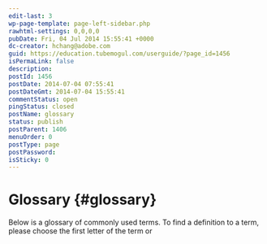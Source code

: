 ```yaml
---
edit-last: 3
wp-page-template: page-left-sidebar.php
rawhtml-settings: 0,0,0,0
pubDate: Fri, 04 Jul 2014 15:55:41 +0000
dc-creator: hchang@adobe.com
guid: https://education.tubemogul.com/userguide/?page_id=1456
isPermaLink: false
description: 
postId: 1456
postDate: 2014-07-04 07:55:41
postDateGmt: 2014-07-04 15:55:41
commentStatus: open
pingStatus: closed
postName: glossary
status: publish
postParent: 1406
menuOrder: 0
postType: page
postPassword: 
isSticky: 0
---
```


# Glossary {#glossary}

Below is a glossary of commonly used terms. To find a definition to a term, please choose the first letter of the term or   